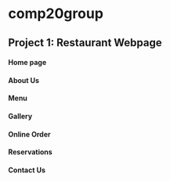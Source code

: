 # comp20group

## Project 1: Restaurant Webpage
#### Home page
#### About Us
#### Menu
#### Gallery
#### Online Order
#### Reservations
#### Contact Us
